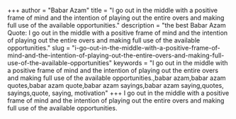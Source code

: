 +++
author = "Babar Azam"
title = "I go out in the middle with a positive frame of mind and the intention of playing out the entire overs and making full use of the available opportunities."
description = "the best Babar Azam Quote: I go out in the middle with a positive frame of mind and the intention of playing out the entire overs and making full use of the available opportunities."
slug = "i-go-out-in-the-middle-with-a-positive-frame-of-mind-and-the-intention-of-playing-out-the-entire-overs-and-making-full-use-of-the-available-opportunities"
keywords = "I go out in the middle with a positive frame of mind and the intention of playing out the entire overs and making full use of the available opportunities.,babar azam,babar azam quotes,babar azam quote,babar azam sayings,babar azam saying,quotes, sayings,quote, saying, motivation"
+++
I go out in the middle with a positive frame of mind and the intention of playing out the entire overs and making full use of the available opportunities.
